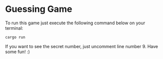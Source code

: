 # Guessing Game

To run this game just execute the following command below on your terminal: 

```
cargo run
```
If you want to see the secret number, just uncomment line number 9. 
Have some fun! :)

